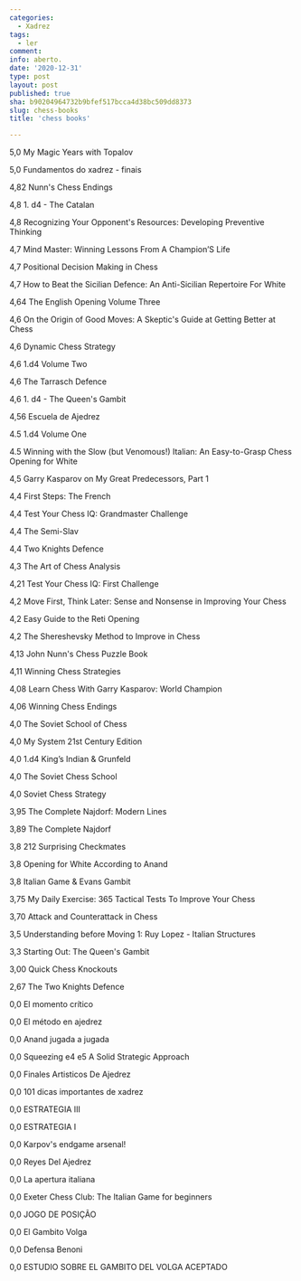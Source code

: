 ```yaml
---
categories:
  - Xadrez
tags:
  - ler
comment: 
info: aberto.
date: '2020-12-31'
type: post
layout: post
published: true
sha: b90204964732b9bfef517bcca4d38bc509dd8373
slug: chess-books
title: 'chess books'

---
```

5,0 My Magic Years with Topalov

5,0 Fundamentos do xadrez - finais

4,82 Nunn's Chess Endings

4,8 1. d4 - The Catalan

4,8 Recognizing Your Opponent's Resources: Developing Preventive Thinking

4,7 Mind Master: Winning Lessons From A Champion’S Life

4,7 Positional Decision Making in Chess

4,7 How to Beat the Sicilian Defence: An Anti-Sicilian Repertoire For White

4,64 The English Opening Volume Three

4,6 On the Origin of Good Moves: A Skeptic's Guide at Getting Better at Chess

4,6 Dynamic Chess Strategy

4,6 1.d4 Volume Two

4,6 The Tarrasch Defence

4,6 1. d4 - The Queen's Gambit

4,56 Escuela de Ajedrez

4.5 1.d4 Volume One

4.5 Winning with the Slow (but Venomous!) Italian: An Easy-to-Grasp Chess Opening for White

4,5 Garry Kasparov on My Great Predecessors, Part 1

4,4 First Steps: The French

4,4 Test Your Chess IQ: Grandmaster Challenge

4,4 The Semi-Slav

4,4 Two Knights Defence

4,3 The Art of Chess Analysis

4,21 Test Your Chess IQ: First Challenge

4,2 Move First, Think Later: Sense and Nonsense in Improving Your Chess

4,2 Easy Guide to the Reti Opening

4,2 The Shereshevsky Method to Improve in Chess

4,13 John Nunn's Chess Puzzle Book

4,11 Winning Chess Strategies

4,08 Learn Chess With Garry Kasparov: World Champion

4,06 Winning Chess Endings

4,0 The Soviet School of Chess

4,0 My System 21st Century Edition

4,0 1.d4 King’s Indian & Grunfeld

4,0 The Soviet Chess School

4,0 Soviet Chess Strategy

3,95 The Complete Najdorf: Modern Lines

3,89 The Complete Najdorf

3,8 212 Surprising Checkmates

3,8 Opening for White According to Anand

3,8 Italian Game & Evans Gambit

3,75 My Daily Exercise: 365 Tactical Tests To Improve Your Chess

3,70 Attack and Counterattack in Chess

3,5 Understanding before Moving 1: Ruy Lopez - Italian Structures

3,3 Starting Out: The Queen's Gambit

3,00 Quick Chess Knockouts

2,67 The Two Knights Defence

0,0 El momento crítico

0,0 El método en ajedrez

0,0 Anand jugada a jugada

0,0 Squeezing e4 e5 A Solid Strategic Approach

0,0 Finales Artisticos De Ajedrez

0,0 101 dicas importantes de xadrez

0,0 ESTRATEGIA III

0,0 ESTRATEGIA I

0,0 Karpov's endgame arsenal!

0,0 Reyes Del Ajedrez

0,0 La apertura italiana

0,0 Exeter Chess Club: The Italian Game for beginners

0,0 JOGO DE POSIÇÃO

0,0 El Gambito Volga

0,0 Defensa Benoni

0,0 ESTUDIO SOBRE EL GAMBITO DEL VOLGA ACEPTADO
